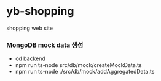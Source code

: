 # yb-shopping

shopping web site

### MongoDB mock data 생성

- cd backend
- npm run ts-node src/db/mock/createMockData.ts
- npm run ts-node ./src/db/mock/addAggregatedData.ts